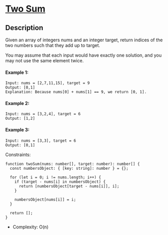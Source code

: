 # [Two Sum](https://leetcode.com/problems/two-sum/)

## Description

Given an array of integers nums and an integer target, return indices of the two numbers such that they add up to target.

You may assume that each input would have exactly one solution, and you may not use the same element twice.

#### Example 1:

```
Input: nums = [2,7,11,15], target = 9
Output: [0,1]
Explanation: Because nums[0] + nums[1] == 9, we return [0, 1].
```

#### Example 2:

```
Input: nums = [3,2,4], target = 6
Output: [1,2]
```

#### Example 3:

```
Input: nums = [3,3], target = 6
Output: [0,1]
```

Constraints:

```
function twoSum(nums: number[], target: number): number[] {
  const numbersObject: { [key: string]: number } = {};

  for (let i = 0; i != nums.length; i++) {
    if (target - nums[i] in numbersObject) {
      return [numbersObject[target - nums[i]], i];
    }

    numbersObject[nums[i]] = i;
  }

  return [];
}
```

- Complexity: O(n)

